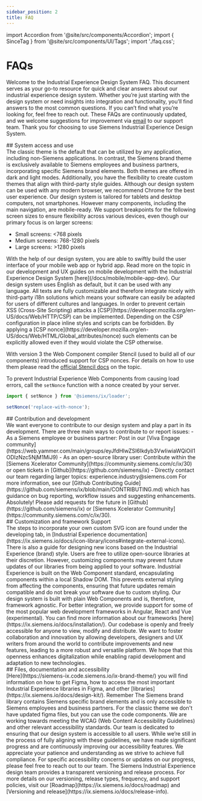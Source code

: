 ```yaml
---
sidebar_position: 2
title: FAQ
---
```


import Accordion from '@site/src/components/Accordion';
import { SinceTag } from '@site/src/components/UI/Tags';
import './faq.css';

# FAQs

Welcome to the Industrial Experience Design System FAQ. This document serves as your go-to resource for quick and clear answers about our industrial experience design system. Whether you’re just starting with the design system or need insights into integration and functionality, you’ll find answers to the most common questions. If you can’t find what you’re looking for, feel free to reach out. These FAQs are continuously updated, and we welcome suggestions for improvement via [email](mailto:experience.industry@siemens.com) to our support team. Thank you for choosing to use Siemens Industrial Experience Design System.

<div className="h2-faq">
## System access and use
</div>

<Accordion title="What’s the difference between the classic theme and the Siemens brand theme?" id="brand-vs-os">
The classic theme is the default that can be utilized by any application, including non-Siemens applications. In contrast, the Siemens brand theme is exclusively available to Siemens employees and business partners, incorporating specific Siemens brand elements. Both themes are offered in dark and light modes. Additionally, you have the flexibility to create custom themes that align with third-party style guides. 
</Accordion>

<Accordion title="Which browsers are supported?" id="vendor-support">
Although our design system can be used with any modern browser, we recommend Chrome for the best user experience.
</Accordion>

<Accordion title="Which device types are supported?" id="device-type-support">
Our design system is tailored for tablets and desktop computers, not smartphones. However many components, including the main navigation, are mobile-ready. We support breakpoints for the following screen sizes to ensure flexibility across various devices, even though our primary focus is on larger screens:

- Small screens: &lt;768 pixels
- Medium screens: 768-1280 pixels
- Large screens: &gt;1280 pixels

</Accordion>

<Accordion title="Can I build mobile applications with Siemens Industrial Experience?" id="mobile">
With the help of our design system, you are able to swiftly build the user interface of your mobile web app or hybrid app.
Read more on the topic in our development and UX guides on mobile development with the Industrial Experience Design System [here](/docs/mobile/mobile-app-dev).
</Accordion>

<Accordion title="What languages does Industrial Experience support?" id="i18n">
Our design system uses English as default, but it can be used with any language. All texts are fully customizable and therefore integrate nicely with third-party i18n solutions which means your software can easily be adapted for users of different cultures and languages.
</Accordion>

<Accordion title="Can I use Industrial Experience with a restrictive Content Security Policy (CSP)?" showBorderBottom>
<SinceTag message="1.5.0" />
In order to prevent certain XSS (Cross-Site Scripting) attacks a [CSP](https://developer.mozilla.org/en-US/docs/Web/HTTP/CSP) can be implemented.
Depending on the CSP configuration in place inline styles and scripts can be forbidden.
By applying a [CSP nonce](https://developer.mozilla.org/en-US/docs/Web/HTML/Global_attributes/nonce) such elements can be explicitly allowed even if they would violate the CSP otherwise.

With version 3 the Web Component compiler Stencil (used to build all of our components) introduced support for CSP nonces.
For details on how to use them please read the [official Stencil docs](https://stenciljs.com/docs/csp-nonce) on the topic.

To prevent Industrial Experience Web Components from causing load errors, call the `setNonce` function with a nonce created by your server.

```ts
import { setNonce } from '@siemens/ix/loader';

setNonce('replace-with-nonce');
```
</Accordion>

<div className="h2-faq">
## Contribution and development
</div>

<Accordion title="How do I contribute to or report issues in the design system?" id="contributions">
We want everyone to contribute to our design system and play a part in its development. There are three main ways to contribute to or report issues:
- As a Siemens employee or business partner: Post in our [Viva Engage community](https://web.yammer.com/main/groups/eyJfdHlwZSI6Ikdyb3VwIiwiaWQiOiI1ODIzNzc5NjM1MiJ9)
- As an open-source library user: Contribute within the [Siemens Xcelerator Community](https://community.siemens.com/c/ix/30) or open tickets in [Github](https://github.com/siemens/ix)
- Directly contact our team regarding larger topics: experience.industry@siemens.com
For more information, see our [Github Contributing Guide](https://github.com/siemens/ix/blob/main/CONTRIBUTING.md) which has guidance on bug reporting, workflow issues and suggesting enhancements.
</Accordion>

<Accordion title="Can I request new components?" id="feature-requests" showBorderBottom>
Absolutely! Please add requests for the future in [Github](https://github.com/siemens/ix) or [Siemens Xcelerator Community](https://community.siemens.com/c/ix/30).
</Accordion>

<div className="h2-faq">
## Customization and framework Support
</div>

<Accordion title="How do I use custom icons?" id="custom-icons">
The steps to incorporate your own custom SVG icon are found under the developing tab, in [Industrial Experience documentation](https://ix.siemens.io/docs/icon-library/icons#integrate-external-icons). There is also a guide for designing new icons based on the Industrial Experience (brand) style.
</Accordion>

<Accordion title="Why can’t I customize my components?" id="component-customization">
Users are free to utilize open-source libraries at their discretion. However, customizing components may prevent future updates of our libraries from being applied to your software. Industrial Experience is built on the Web Component standard, encapsulating components within a local Shadow DOM. This prevents external styling from affecting the components, ensuring that future updates remain compatible and do not break your software due to custom styling.
</Accordion>

<Accordion title="What kind of framework support is there?" id="framework-support">
Our design system is built with plain Web Components and is, therefore, framework agnostic. For better integration, we provide support for some of the most popular web development frameworks in Angular, React and Vue (experimental). You can find more information about our frameworks [here](https://ix.siemens.io/docs/installation/).
</Accordion>

<Accordion title="What does open source mean within our design system?" id="open-source" showBorderBottom>
Our codebase is openly and freely accessible for anyone to view, modify and distribute. We want to foster collaboration and innovation by allowing developers, designers and UX writers from around the world to contribute improvements and new features, leading to a more robust and versatile platform. We hope that this openness enhances digitalization while enabling rapid development and adaptation to new technologies.
</Accordion>

<div className="h2-faq">
## Files, documentation and accessibility
</div>

<Accordion title="Where are the component figma files and how can I access them?" id="figma-files">
[Here](https://siemens-ix.code.siemens.io/ix-brand-theme/) you will find information on how to get Figma, how to access the most important Industrial Experience libraries in Figma, and other [libraries](https://ix.siemens.io/docs/design-kit/). Remember The Siemens brand library contains Siemens specific brand elements and is only accessible to Siemens employees and business partners. For the classic theme we don't have updated figma files, but you can use the code components. 
</Accordion>

<Accordion title="Do we meet the WCAG and accessibility levels?" id="a11y-maturity-levels">
We are working towards meeting the WCAG (Web Content Accessibility Guidelines) and other relevant accessibility standards. Our team is dedicated to ensuring that our design system is accessible to all users. While we’re still in the process of fully aligning with these guidelines, we have made significant progress and are continuously improving our accessibility features. We appreciate your patience and understanding as we strive to achieve full compliance. For specific accessibility concerns or updates on our progress, please feel free to reach out to our team.
</Accordion>

<Accordion title="How does the release schedule work?" id="release-info" showBorderBottom>
The Siemens Industrial Experience design team provides a transparent versioning and release process. For more details on our versioning, release types, frequency, and support policies, visit our [Roadmap](https://ix.siemens.io/docs/roadmap) and [Versioning and release](https://ix.siemens.io/docs/release-info).
</Accordion>
